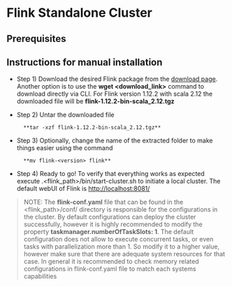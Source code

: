 # Flink Standalone Cluster 

## Prerequisites


## Instructions for manual installation

- Step 1) Download the desired Flink package from the [download page](https://flink.apache.org/downloads.html). Another option is to use the **wget <download_link>** command to download directly via CLI. For Flink version 1.12.2 with scala 2.12 the downloaded file will be **flink-1.12.2-bin-scala_2.12.tgz**
- Step 2) Untar the downloaded file 
        
        **tar -xzf flink-1.12.2-bin-scala_2.12.tgz**
- Step 3) Optionally, change the name of the extracted folder to make things easier using the command 
        
        **mv flink-<version> flink**
- Step 4) Ready to go! To verify that everything works as expected execute .<flink_path>/bin/start-cluster.sh to initiate a local cluster. The default webUI of Flink is [http://localhost:8081/](http://localhost:8081/)
> NOTE: The **flink-conf.yaml** file that can be found in the <flink_path>/conf/ directory is responsible for the configurations in the cluster. By default configurations can deploy the cluster successfully, however it is highly recommended to modify the property **taskmanager.numberOfTaskSlots: 1**. The default configuration does not allow to execute concurrent tasks, or even tasks with parallelization more than 1. So modify it to a higher value, however make sure that there are adequate system resources for that case. In general it is recommended to check memory related configurations in flink-conf.yaml file to match each systems capabilities
